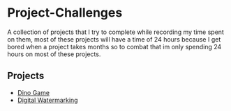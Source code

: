 # Project-Challenges

A collection of projects that I try to complete while recording my time spent on them, most of these projects will have a time of 24 hours because I get bored when a project takes months so to combat that im only spending 24 hours on most of these projects.

## Projects

- [Dino Game](./Dino-Game/README.md)
- [Digital Watermarking](./Digital-Watermarking/README.md)
